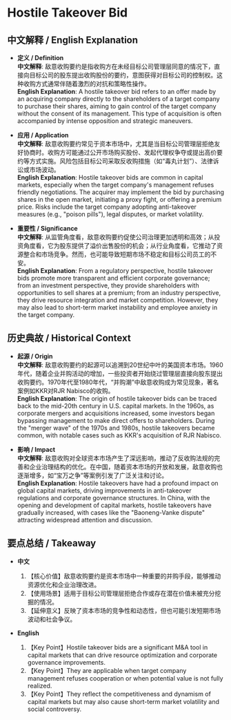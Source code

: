 # Hostile Takeover Bid

## 中文解释 / English Explanation

* **定义 / Definition**  
  **中文解释**: 敌意收购要约是指收购方在未经目标公司管理层同意的情况下，直接向目标公司的股东提出收购股份的要约，意图获得对目标公司的控制权。这种收购方式通常伴随着激烈的对抗和策略性操作。  
  **English Explanation**: A hostile takeover bid refers to an offer made by an acquiring company directly to the shareholders of a target company to purchase their shares, aiming to gain control of the target company without the consent of its management. This type of acquisition is often accompanied by intense opposition and strategic maneuvers.

* **应用 / Application**  
  **中文解释**: 敌意收购要约常见于资本市场中，尤其是当目标公司管理层拒绝友好协商时。收购方可能通过公开市场购买股份、发起代理权争夺或提出高价要约等方式实施。风险包括目标公司采取反收购措施（如“毒丸计划”）、法律诉讼或市场波动。  
  **English Explanation**: Hostile takeover bids are common in capital markets, especially when the target company's management refuses friendly negotiations. The acquirer may implement the bid by purchasing shares in the open market, initiating a proxy fight, or offering a premium price. Risks include the target company adopting anti-takeover measures (e.g., "poison pills"), legal disputes, or market volatility.

* **重要性 / Significance**  
  **中文解释**: 从监管角度看，敌意收购要约促使公司治理更加透明和高效；从投资角度看，它为股东提供了溢价出售股份的机会；从行业角度看，它推动了资源整合和市场竞争。然而，也可能导致短期市场不稳定和目标公司员工的不安。  
  **English Explanation**: From a regulatory perspective, hostile takeover bids promote more transparent and efficient corporate governance; from an investment perspective, they provide shareholders with opportunities to sell shares at a premium; from an industry perspective, they drive resource integration and market competition. However, they may also lead to short-term market instability and employee anxiety in the target company.

## 历史典故 / Historical Context

* **起源 / Origin**  
  **中文解释**: 敌意收购要约的起源可以追溯到20世纪中叶的美国资本市场。1960年代，随着企业并购活动的增加，一些投资者开始绕过管理层直接向股东提出收购要约。1970年代至1980年代，“并购潮”中敌意收购成为常见现象，著名案例如KKR对RJR Nabisco的收购。  
  **English Explanation**: The origin of hostile takeover bids can be traced back to the mid-20th century in U.S. capital markets. In the 1960s, as corporate mergers and acquisitions increased, some investors began bypassing management to make direct offers to shareholders. During the "merger wave" of the 1970s and 1980s, hostile takeovers became common, with notable cases such as KKR's acquisition of RJR Nabisco.

* **影响 / Impact**  
  **中文解释**: 敌意收购对全球资本市场产生了深远影响，推动了反收购法规的完善和企业治理结构的优化。在中国，随着资本市场的开放和发展，敌意收购也逐渐增多，如“宝万之争”等案例引发了广泛关注和讨论。  
  **English Explanation**: Hostile takeovers have had a profound impact on global capital markets, driving improvements in anti-takeover regulations and corporate governance structures. In China, with the opening and development of capital markets, hostile takeovers have gradually increased, with cases like the "Baoneng-Vanke dispute" attracting widespread attention and discussion.

## 要点总结 / Takeaway

* **中文**  
  1. 【核心价值】敌意收购要约是资本市场中一种重要的并购手段，能够推动资源优化和企业治理改进。
  2. 【使用场景】适用于目标公司管理层拒绝合作或存在潜在价值未被充分挖掘的情况。
  3. 【延伸意义】反映了资本市场的竞争性和动态性，但也可能引发短期市场波动和社会争议。

* **English**  
  1. 【Key Point】Hostile takeover bids are a significant M&A tool in capital markets that can drive resource optimization and corporate governance improvements.
  2. 【Key Point】They are applicable when target company management refuses cooperation or when potential value is not fully realized.
  3. 【Key Point】They reflect the competitiveness and dynamism of capital markets but may also cause short-term market volatility and social controversy.